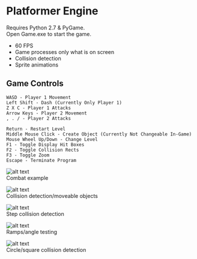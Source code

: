 # Platformer Engine

Requires Python 2.7 & PyGame.  
Open Game.exe to start the game.  
  
- 60 FPS
- Game processes only what is on screen
- Collision detection
- Sprite animations
  
## Game Controls  
```
WASD - Player 1 Movement  
Left Shift - Dash (Currently Only Player 1)  
Z X C - Player 1 Attacks  
Arrow Keys - Player 2 Movement  
, . / - Player 2 Attacks  

Return - Restart Level  
Middle Mouse Click - Create Object (Currently Not Changeable In-Game)  
Mouse Wheel Up/Down - Change Level  
F1 - Toggle Display Hit Boxes  
F2 - Toggle Collision Rects  
F3 - Toggle Zoom  
Escape - Terminate Program  
```

![alt text](https://github.com/rstotler/gifs/blob/main/Platformer-Combat1.gif)  
Combat example  
  
![alt text](https://github.com/rstotler/gifs/blob/main/Platformer-MoveableObjects.gif)  
Collision detection/moveable objects  
  
![alt text](https://github.com/rstotler/gifs/blob/main/Platformer-Steps.gif)  
Step collision detection  
  
![alt text](https://github.com/rstotler/gifs/blob/main/Platformer-Ramps.gif)  
Ramps/angle testing  
  
![alt text](https://github.com/rstotler/gifs/blob/main/Platformer-CircleCollision.gif)  
Circle/square collision detection  
